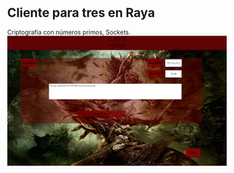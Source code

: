 # Cliente para tres en Raya
Criptografía con números primos, Sockets.
![alt tag](https://raw.githubusercontent.com/Kemquiros/tres-en-raya-Cliente/master/src/Resources/Pantalla.png)

